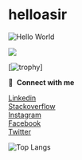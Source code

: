 # helloasir

<p align="left"><img src="https://c.tenor.com/mGgWY8RkgYMAAAAM/hello-world.gif" alt="Hello World" /></p>

![](https://komarev.com/ghpvc/?username=helloasir&style=flat-square)

[![trophy](https://github-profile-trophy.vercel.app/?username=helloasir&row=2&column=3)]

🔗 &nbsp;**Connect with me**
<p align="left">
<a href="https://www.linkedin.com/in/helloasir/" target="blank"> Linkedin </a><br>
<a href="https://stackoverflow.com/users/10812318/helloasir" target="blank">Stackoverflow</a><br>
<a href="https://www.instagram.com/helloasir" target="blank">Instagram</a><br>
<a href="https://www.facebook.com/helloasir" target="blank">Facebook</a><br>
<a href="https://www.twitter.com/ihelloasir" target="blank">Twitter</a><br>


 ![Top Langs](https://github-readme-stats.vercel.app/api/top-langs/?username=helloasir&hide=javascript,css,scss,html&theme=tokyonight)

